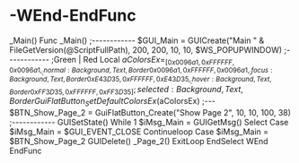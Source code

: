 # -WEnd-EndFunc
 _Main()  Func _Main()     ;------------     $GUI_Main = GUICreate("Main " &amp; FileGetVersion(@ScriptFullPath), 200, 200, 10, 10, $WS_POPUPWINDOW)     ;------------     ;Green | Red     Local $aColorsEx = _     [0x0096a1, 0xFFFFFF, 0x0096a1, _    ; normal    : Background, Text, Border      0x0096a1, 0xFFFFFF, 0x0096a1, _    ; focus     : Background, Text, Border      0xE43D35, 0xFFFFFF, 0xE43D35, _    ; hover     : Background, Text, Border      0xFF3D35, 0xFFFFFF, 0xFF3D35]      ; selected  : Background, Text, Border     GuiFlatButton_SetDefaultColorsEx($aColorsEx)     ;---     $BTN_Show_Page_2 = GuiFlatButton_Create("Show Page 2", 10, 10, 100, 38)     ;------------     GUISetState()     While 1         $iMsg_Main = GUIGetMsg()         Select             Case $iMsg_Main = $GUI_EVENT_CLOSE                  Continueloop             Case $iMsg_Main = $BTN_Show_Page_2                 GUIDelete()                 _Page_2()                 ExitLoop         EndSelect     WEnd EndFunc

